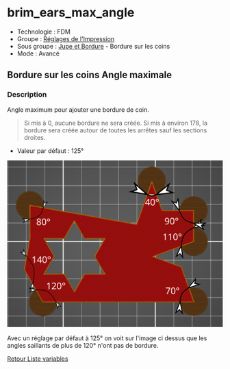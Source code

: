 # brim_ears_max_angle

* Technologie : FDM
* Groupe : [Réglages de l'Impression](../print_settings/print_settings.md)
* Sous groupe : [Jupe et Bordure](../print_settings/print_settings.md#jupe-et-bordure) - Bordure sur les coins
* Mode : Avancé

## Bordure sur les coins Angle maximale

### Description

Angle maximum pour ajouter une bordure de coin.
> Si mis à 0, aucune bordure ne sera créée.
> Si mis à environ 178, la bordure sera créée autour de toutes les arrêtes sauf les sections droites.

* Valeur par défaut : 125°

![brim_ears_max_angle](./images/brim_ears/001.svg)

Avec un réglage par défaut à 125° on voit sur l'image ci dessus que les angles saillants de plus de 120° n'ont pas de bordure.


[Retour Liste variables](variable_list.md)